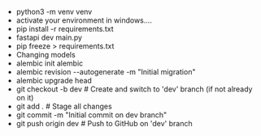 - python3 -m venv venv
- activate your environment in windows....
- pip install -r requirements.txt
- fastapi dev main.py
- pip freeze > requirements.txt
- Changing models
- alembic init alembic
- alembic revision --autogenerate -m "Initial migration"
- alembic upgrade head
- git checkout -b dev        # Create and switch to 'dev' branch (if not already on it)
- git add .                  # Stage all changes
- git commit -m "Initial commit on dev branch"
- git push origin dev        # Push to GitHub on 'dev' branch